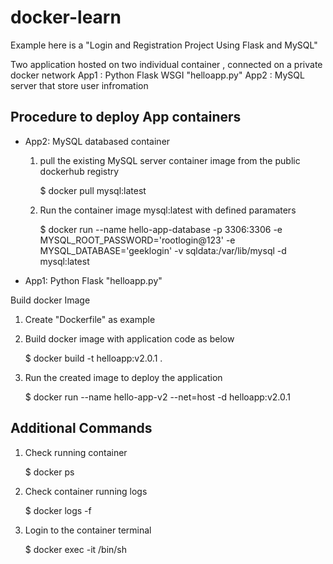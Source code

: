 # docker-learn

Example here is a "Login and Registration Project Using Flask and MySQL"

Two application hosted on two individual container , connected on a private docker network
App1 : Python Flask WSGI "helloapp.py" 
App2 : MySQL server that store user infromation

Procedure to deploy App containers
----------------------------------
- App2: MySQL databased container

  1. pull the existing  MySQL server container image from the public dockerhub registry

     $ docker pull mysql:latest
  3. Run the container image mysql:latest with defined paramaters

     $ docker run --name hello-app-database -p 3306:3306  -e MYSQL_ROOT_PASSWORD='rootlogin@123' -e MYSQL_DATABASE='geeklogin' -v sqldata:/var/lib/mysql -d mysql:latest

- App1: Python Flask "helloapp.py"
  
Build docker Image
1. Create "Dockerfile"  as example
2. Build docker image with application code as below

   $ docker build -t helloapp:v2.0.1 .
4. Run the created image to deploy the application

   $ docker run --name hello-app-v2 --net=host -d helloapp:v2.0.1

Additional Commands
-------------------
1. Check running container

   $ docker ps

3. Check container running logs

   $ docker logs -f <container name>

5. Login to the container terminal

   $ docker exec -it <container name> /bin/sh
